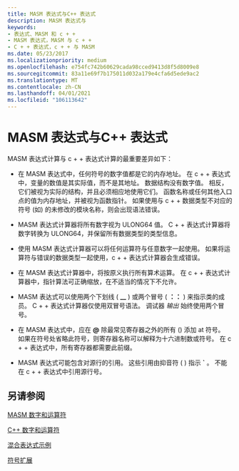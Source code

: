 ```yaml
---
title: MASM 表达式与C++ 表达式
description: MASM 表达式与
keywords:
- 表达式、MASM 和 c + +
- MASM 表达式，MASM 与 c + +
- C + + 表达式，c + + 与 MASM
ms.date: 05/23/2017
ms.localizationpriority: medium
ms.openlocfilehash: e754fc742b60629cada98cced9413d8f5d8009e8
ms.sourcegitcommit: 83a11e69f7b175011d032a179e4cfa6d5ede9ac2
ms.translationtype: MT
ms.contentlocale: zh-CN
ms.lasthandoff: 04/01/2021
ms.locfileid: "106113642"
---
```

# <a name="masm-expressions-vs-c-expressions"></a>MASM 表达式与C++ 表达式

MASM 表达式计算与 c + + 表达式计算的最重要差异如下：

-   在 MASM 表达式中，任何符号的数字值都是它的内存地址。 在 c + + 表达式中，变量的数值是其实际值，而不是其地址。 数据结构没有数字值。 相反，它们被视为实际的结构，并且必须相应地使用它们。 函数名称或任何其他入口点的值为内存地址，并被视为函数指针。 如果使用与 c + + 数据类型不对应的符号 (如) 的未修改的模块名称，则会出现语法错误。

-   MASM 表达式计算器将所有数字视为 ULONG64 值。 C + + 表达式计算器将数字转换为 ULONG64，并保留所有数据类型的类型信息。

-   使用 MASM 表达式计算器可以将任何运算符与任意数字一起使用。 如果将运算符与错误的数据类型一起使用，c + + 表达式计算器会生成错误。

-   在 MASM 表达式计算器中，将按原义执行所有算术运算。 在 c + + 表达式计算器中，指针算法可正确缩放，在不适当的情况下不允许。

-   MASM 表达式可以使用两个下划线 ( **\_\_** ) 或两个冒号 ( **：：** ) 来指示类的成员。 C + + 表达式计算器仅使用双冒号语法。 调试器 *输出* 始终使用两个冒号。

-   在 MASM 表达式中，应在 **@** 除最常见寄存器之外的所有 () 添加 at 符号。 如果在符号处省略此符号，则寄存器名称可以解释为十六进制数或符号。 在 c + + 表达式中，所有寄存器都需要此前缀。

-   MASM 表达式可能包含对源行的引用。 这些引用由抑音符 ( ) 指示 **\`** 。 不能在 c + + 表达式中引用源行号。

 
## <a name="see-also"></a>另请参阅

[MASM 数字和运算符](masm-numbers-and-operators.md)

[C++ 数字和运算符](c---numbers-and-operators.md)

[混合表达式示例](expression-examples.md)

[符号扩展](sign-extension.md) 



